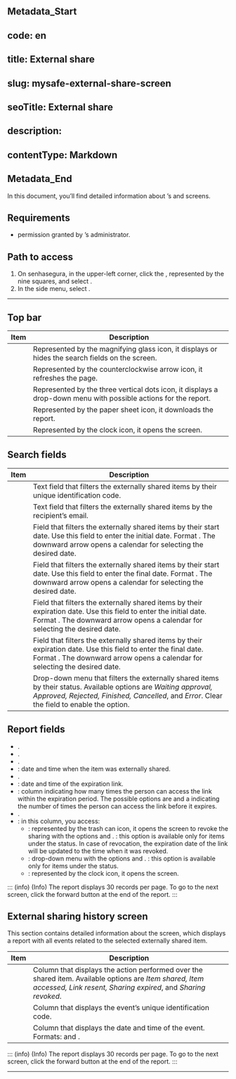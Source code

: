 ## Metadata_Start 
## code: en
## title: External share 
## slug: mysafe-external-share-screen 
## seoTitle: External share 
## description:  
## contentType: Markdown 
## Metadata_End

In this document, you’ll find detailed information about ’s  and  screens.

## Requirements

*  permission granted by ’s administrator.

## Path to access

1. On senhasegura, in the upper-left corner, click the , represented by the nine squares, and select .
2. In the side menu, select .

***

## Top bar

| Item| Description|
|------|-------|
| | Represented by the magnifying glass icon, it displays or hides the search fields on the screen.|
| | Represented by the counterclockwise arrow icon, it refreshes the page.|
| | Represented by the three vertical dots icon, it displays a drop-down menu with possible actions for the report.|
|          | Represented by the paper sheet icon, it downloads the report.|
|     | Represented by the clock icon, it opens the  screen.|

## Search fields

| Item| Description|
|------|------|
| | Text field that filters the externally shared items by their unique identification code.|
| | Text field that filters the externally shared items by the recipient’s email.|
| | Field that filters the externally shared items by their start date. Use this field to enter the initial date. Format . The downward arrow opens a calendar for selecting the desired date. |
| | Field that filters the externally shared items by their start date. Use this field to enter the final date. Format . The downward arrow opens a calendar for selecting the desired date. |
| | Field that filters the externally shared items by their expiration date. Use this field to enter the initial date. Format . The downward arrow opens a calendar for selecting the desired date. |
| | Field that filters the externally shared items by their expiration date. Use this field to enter the final date. Format . The downward arrow opens a calendar for selecting the desired date. |
| | Drop-down menu that filters the externally shared items by their status. Available options are *Waiting approval, Approved, Rejected, Finished, Cancelled*, and *Error*. Clear the field to enable the  option. |

## Report fields

- .
- .
- .
- : date and time when the item was externally shared.
- .
- : date and time of the expiration link.
- : column indicating how many times the person can access the link within the expiration period. The possible options are  and a  indicating the number of times the person can access the link before it expires.
- .
- : in this column, you access:
  - : represented by the trash can icon, it opens the  screen to revoke the sharing with the options  and . 
: this option is available only for items under the  status. In case of revocation, the expiration date of the link will be updated to the time when it was revoked.
  - : drop-down menu with the options  and . 
: this option is available only for items under the  status.
  - : represented by the clock icon, it opens the  screen.

::: (info) (Info)
The report displays 30 records per page. To go to the next screen, click the forward button at the end of the report.
:::

## External sharing history screen

This section contains detailed information about  the  screen, which displays a report with all events related to the selected externally shared item.

| Item| Description|
|---------|-------|
|   | Column that displays the action performed over the shared item. Available options are *Item shared, Item accessed, Link resent, Sharing expired*, and *Sharing revoked*. |
|      | Column that displays the event’s unique identification code.                                                          |
|    | Column that displays the date and time of the event. Formats:  and .                        |

::: (info) (Info)
The report displays 30 records per page. To go to the next screen, click the forward button at the end of the report.
:::

---
